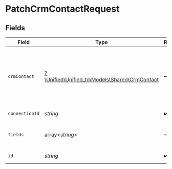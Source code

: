 # PatchCrmContactRequest


## Fields

| Field                                                                                    | Type                                                                                     | Required                                                                                 | Description                                                                              |
| ---------------------------------------------------------------------------------------- | ---------------------------------------------------------------------------------------- | ---------------------------------------------------------------------------------------- | ---------------------------------------------------------------------------------------- |
| `crmContact`                                                                             | [?\Unified\Unified_to\Models\Shared\CrmContact](../../models/shared/CrmContact.md)       | :heavy_minus_sign:                                                                       | A contact represents a person that optionally is associated with a deal and/or a company |
| `connectionId`                                                                           | *string*                                                                                 | :heavy_check_mark:                                                                       | ID of the connection                                                                     |
| `fields`                                                                                 | array<*string*>                                                                          | :heavy_minus_sign:                                                                       | Comma-delimited fields to return                                                         |
| `id`                                                                                     | *string*                                                                                 | :heavy_check_mark:                                                                       | ID of the Contact                                                                        |